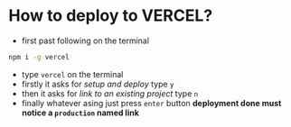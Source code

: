 # How to deploy to VERCEL?
* first past following on the terminal
``` bash
npm i -g vercel
```
* type `vercel` on the terminal
* firstly it asks for *setup and deploy* type `y`
* then it asks for *link to an existing project* type `n`
* finally whatever asing just press `enter` button
**deployment done must notice a `production` named link**
